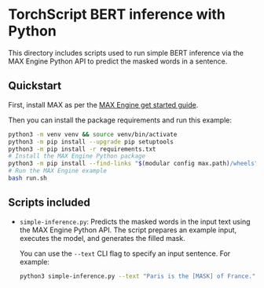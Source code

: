 # TorchScript BERT inference with Python

This directory includes scripts used to run simple BERT inference via the MAX
Engine Python API to predict the masked words in a sentence.

## Quickstart

First, install MAX as per the [MAX Engine get started
guide](https://docs.modular.com/engine/get-started/).

Then you can install the package requirements and run this example:

```sh
python3 -m venv venv && source venv/bin/activate
python3 -m pip install --upgrade pip setuptools
python3 -m pip install -r requirements.txt
# Install the MAX Engine Python package
python3 -m pip install --find-links "$(modular config max.path)/wheels" max-engine
# Run the MAX Engine example
bash run.sh
```

## Scripts included

- `simple-inference.py`: Predicts the masked words in the input text using the
MAX Engine Python API. The script prepares an example input, executes the
model, and generates the filled mask.

    You can use the `--text` CLI flag to specify an input sentence.
    For example:

    ```sh
    python3 simple-inference.py --text "Paris is the [MASK] of France."
    ```
